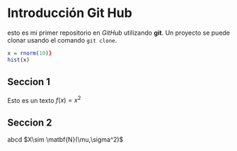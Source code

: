 # Introducción Git Hub

esto es mi primer repositorio en *GitHub* utilizando **git**. Un proyecto se 
puede clonar usando el comando `git clone`.

```r
x = rnorm(10)}
hist(x)
```

## Seccion 1
Esto es un texto $f(x)=x^2$

## Seccion 2
abcd $X\sim \matbf{N}(\mu,\sigma^2)$
